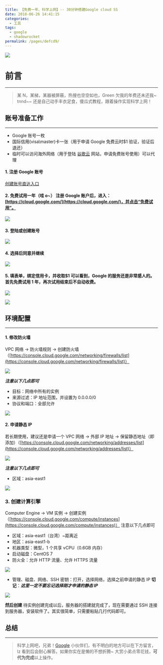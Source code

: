 ```yaml
---
title: 【免费一年、科学上网】-- 30分钟搭建Google cloud SS
date: 2018-06-26 14:41:15
categories: 
  - 工具
tags: 
  - google
  - shadowrocket
permalink: /pages/defcd9/
---
```


![](https://cdn.jsdelivr.net/gh/itzhangbao/supplies/img/520-20200902190217940.png)

# 前言

---

> 某 N，某梯，某器被屏蔽，热搜也空空如也，Green 欠我的年费还未还我~
> tnnd~~ 还是自己动手丰衣足食，傻瓜式教程，跟着操作实现科学上网！

## 账号准备工作

---

- Google 账号一枚
- 国际信用(visa\master)卡一张（用于申请 Google 免费云时\$1 验证，验证后退还）
- 临时可以访问海外网络（用于登陆 [谷歌云](https://cloud.google.com/) 网站，申请免费账号使用）可以代理

#### **1. 注册 Google 账号**

[创建账号直达入口](https://accounts.google.com/signup/v2/webcreateaccount?continue=https%3A%2F%2Fwww.google.com%2F&hl=zh-CN&flowName=GlifWebSignIn&flowEntry=SignUp)

#### **2. 免费试用一年（哇 o~）** 注册 Google 账户后，进入：[https://cloud.google.com/](https://cloud.google.com/)，并点击“免费试用”。

![](https://cdn.jsdelivr.net/gh/itzhangbao/supplies/img/400-20200902190246152.png)

#### **3. 登陆或创建账号**

![](https://cdn.jsdelivr.net/gh/itzhangbao/supplies/img/520-20200902190253802.png)

#### **4. 选择后同意并继续**

![](https://cdn.jsdelivr.net/gh/itzhangbao/supplies/img/520-20200902190303727.png)

#### **5. 填表单，绑定信用卡，并收取\$1** 可以看到，Google 的服务还是非常感人的。**首先免费试用 1 年，再次试用结束后不自动收费。**

![](https://cdn.jsdelivr.net/gh/itzhangbao/supplies/img/520-20200902190312345.png)

![](https://cdn.jsdelivr.net/gh/itzhangbao/supplies/img/320-20200902190319132.jpeg)

## 环境配置

---

#### **1\. 修改防火墙**

VPC 网络 -> 防火墙规则 -> 创建防火墙（[https://console.cloud.google.com/networking/firewalls/list](https://console.cloud.google.com/networking/firewalls/list)）

![](https://cdn.jsdelivr.net/gh/itzhangbao/supplies/img/320.png)

**_注意以下几点即可_**

- 目标：网络中所有的实例
- 来源过滤：IP 地址范围，并设置为 0.0.0.0/0
- 协议和端口：全部允许

![](https://cdn.jsdelivr.net/gh/itzhangbao/supplies/img/520-20200902190332970.png)

#### **2\. 申请静态 IP**

若长期使用，建议还是申请一个
VPC 网络 -> 外部 IP 地址 -> 保留静态地址（即添加）（[https://console.cloud.google.com/networking/addresses/list](https://console.cloud.google.com/networking/addresses/list)）

![](https://cdn.jsdelivr.net/gh/itzhangbao/supplies/img/320-20200902190342601.png)

**_注意以下几点即可_**

- 区域：asia-east1

![](https://cdn.jsdelivr.net/gh/itzhangbao/supplies/img/520-20200902190348944.png)

### **3\. 创建计算引擎**

Computer Engine -> VM 实例 -> 创建实例（[https://console.cloud.google.com/compute/instances](https://console.cloud.google.com/compute/instances)）
注意以下几点即可

- 区域：asia-east1（台湾）~距离近
- 地区：asia-east1-b
- 机器类型：微型，1 个共享 vCPU（0.6GB 内存）
- 启动磁盘：CentOS 7
- 防火全：允许 HTTP 流量、允许 HTTPS 流量

![](https://cdn.jsdelivr.net/gh/itzhangbao/supplies/img/520-20200902190359740.png)

- 管理、磁盘、网络、SSH 密钥：打开，选择网络，选择之前申请的静态 IP
  **切记**：**_这里一定不要忘记选择刚才申请的静态 IP_**

![](https://cdn.jsdelivr.net/gh/itzhangbao/supplies/img/520-20200902190409011.png)

**然后创建**
待实例创建完成以后，服务器的搭建就完成了，现在需要通过 SSH 连接到服务器，安装软件了。其实很简单，只需要粘贴几行代码即可。

## 总结

---

> 科学上网吧，兄弟！[Google](https://www.google.com/)
> 小伙伴们，有不明白的地方可以在下方留言，lz 看到后会耐心解答。如果你实在是懒的不想折腾~ 大赏小弟点零花钱，**可代为完成**以上操作。
